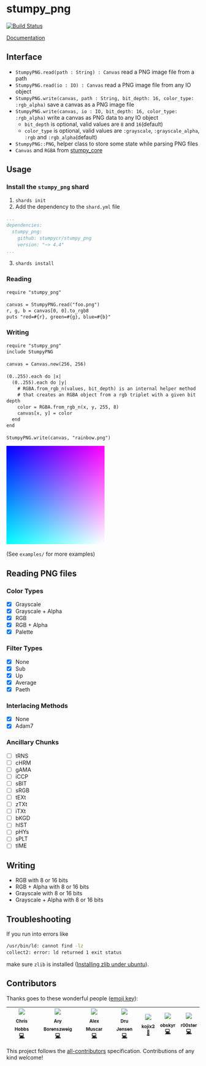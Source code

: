 # stumpy_png
[![Build Status](https://travis-ci.org/stumpycr/stumpy_png.svg?branch=master)](https://travis-ci.org/stumpycr/stumpy_png)

[Documentation](https://docs.leonrische.me/stumpy_png/)

## Interface

* `StumpyPNG.read(path : String) : Canvas` read a PNG image file from a path
* `StumpyPNG.read(io : IO) : Canvas` read a PNG image file from any IO object
* `StumpyPNG.write(canvas, path : String, bit_depth: 16, color_type: :rgb_alpha)` save a canvas as a PNG image file
* `StumpyPNG.write(canvas, io : IO, bit_depth: 16, color_type: :rgb_alpha)` write a canvas as PNG data to any IO object
  * `bit_depth` is optional, valid values are `8` and `16`(default)
  * `color_type` is optional, valid values are `:grayscale`, `:grayscale_alpha`, `:rgb` and `:rgb_alpha`(default)
* `StumpyPNG::PNG`, helper class to store some state while parsing PNG files
* `Canvas` and `RGBA` from [stumpy_core](https://github.com/stumpycr/stumpy_core)

## Usage

### Install the `stumpy_png` shard

1. `shards init`
2. Add the dependency to the `shard.yml` file
 ``` yaml
 ...
 dependencies:
   stumpy_png:
     github: stumpycr/stumpy_png
     version: "~> 4.4"
 ...
 ```
3. `shards install`

### Reading

``` crystal
require "stumpy_png"

canvas = StumpyPNG.read("foo.png")
r, g, b = canvas[0, 0].to_rgb8
puts "red=#{r}, green=#{g}, blue=#{b}"
```

### Writing

``` crystal
require "stumpy_png"
include StumpyPNG

canvas = Canvas.new(256, 256)

(0..255).each do |x|
  (0..255).each do |y|
    # RGBA.from_rgb_n(values, bit_depth) is an internal helper method
    # that creates an RGBA object from a rgb triplet with a given bit depth
    color = RGBA.from_rgb_n(x, y, 255, 8)
    canvas[x, y] = color
  end
end

StumpyPNG.write(canvas, "rainbow.png")
```

![PNG image with a color gradient](examples/rainbow.png)

(See `examples/` for more examples)

## Reading PNG files

### Color Types

- [x] Grayscale
- [x] Grayscale + Alpha
- [x] RGB
- [x] RGB + Alpha
- [x] Palette

### Filter Types

- [x] None
- [x] Sub
- [x] Up
- [x] Average
- [x] Paeth

### Interlacing Methods

- [x] None
- [x] Adam7

### Ancillary Chunks

- [ ] tRNS
- [ ] cHRM
- [ ] gAMA
- [ ] iCCP
- [ ] sBIT
- [ ] sRGB
- [ ] tEXt
- [ ] zTXt
- [ ] iTXt
- [ ] bKGD
- [ ] hIST
- [ ] pHYs
- [ ] sPLT
- [ ] tIME

## Writing

* RGB with 8 or 16 bits
* RGB + Alpha with 8 or 16 bits
* Grayscale with 8 or 16 bits
* Grayscale + Alpha with 8 or 16 bits

## Troubleshooting

If you run into errors like

```bash
/usr/bin/ld: cannot find -lz
collect2: error: ld returned 1 exit status
```

make sure `zlib` is installed
([Installing zlib under ubuntu](https://ubuntuforums.org/showthread.php?t=1528204)).

## Contributors

Thanks goes to these wonderful people ([emoji key](https://github.com/kentcdodds/all-contributors#emoji-key)):

<!-- ALL-CONTRIBUTORS-LIST:START - Do not remove or modify this section -->
<!-- prettier-ignore -->
| [<img src="https://avatars.githubusercontent.com/u/2788811?v=3" width="100px;"/><br /><sub><b>Chris Hobbs</b></sub>](https://github.com/rx14)<br />[💻](https://github.com/l3kn/stumpy_png/commits?author=RX14 "Code") | [<img src="https://avatars.githubusercontent.com/u/209371?v=3" width="100px;"/><br /><sub><b>Ary Borenszweig</b></sub>](https://github.com/asterite)<br />[💻](https://github.com/l3kn/stumpy_png/commits?author=asterite "Code") | [<img src="https://avatars.githubusercontent.com/u/90345?v=3" width="100px;"/><br /><sub><b>Alex Muscar</b></sub>](https://github.com/muscar)<br />[💻](https://github.com/l3kn/stumpy_png/commits?author=muscar "Code") | [<img src="https://avatars2.githubusercontent.com/u/18718?v=4" width="100px;"/><br /><sub><b>Dru Jensen</b></sub>](https://github.com/drujensen)<br />[💻](https://github.com/l3kn/stumpy_png/commits?author=drujensen "Code") | [<img src="https://avatars3.githubusercontent.com/u/5798442?v=4" width="100px;"/><br /><sub><b>kojix2</b></sub>](https://github.com/kojix2)<br />[📖](https://github.com/l3kn/stumpy_png/commits?author=kojix2 "Documentation") | [<img src="https://avatars0.githubusercontent.com/u/4363779?v=4" width="100px;"/><br /><sub><b>obskyr</b></sub>](http://obskyr.io/)<br />[💻](https://github.com/l3kn/stumpy_png/commits?author=obskyr "Code") | [<img src="https://avatars3.githubusercontent.com/u/35064754?v=4" width="100px;"/><br /><sub><b>r00ster</b></sub>](https://github.com/r00ster91)<br />[💻](https://github.com/l3kn/stumpy_png/commits?author=r00ster91 "Code") |
| :---: | :---: | :---: | :---: | :---: | :---: | :---: |
<!-- ALL-CONTRIBUTORS-LIST:END -->

This project follows the [all-contributors](https://github.com/kentcdodds/all-contributors) specification. Contributions of any kind welcome!
